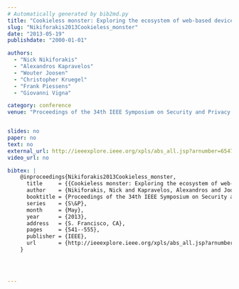 ```yaml
---
# Automatically generated by bib2md.py
title: "Cookieless monster: Exploring the ecosystem of web-based device fingerprinting"
slug: "Nikiforakis2013Cookieless_monster"
date: "2013-05-19"
publishdate: "2000-01-01"

authors:
  - "Nick Nikiforakis"
  - "Alexandros Kapravelos"
  - "Wouter Joosen"
  - "Christopher Kruegel"
  - "Frank Piessens"
  - "Giovanni Vigna"

category: conference
venue: "Proceedings of the 34th IEEE Symposium on Security and Privacy (S&P)"


slides: no
paper: no
text: no
external_url: http://ieeexplore.ieee.org/xpls/abs_all.jsp?arnumber=6547132
video_url: no

bibtex: |
    @inproceedings{Nikiforakis2013Cookieless_monster,
      title     = {{Cookieless monster: Exploring the ecosystem of web-based device fingerprinting}},
      author    = {Nikiforakis, Nick and Kapravelos, Alexandros and Joosen, Wouter and Kruegel, Christopher and Piessens, Frank and Vigna, Giovanni},
      booktitle = {Proceedings of the 34th IEEE Symposium on Security and Privacy},
      series    = {S\&P},
      month     = {May},
      year      = {2013},
      address   = {S. Francisco, CA},
      pages     = {541--555},
      publisher = {IEEE},
      url       = {http://ieeexplore.ieee.org/xpls/abs_all.jsp?arnumber=6547132}
    }




---
```



